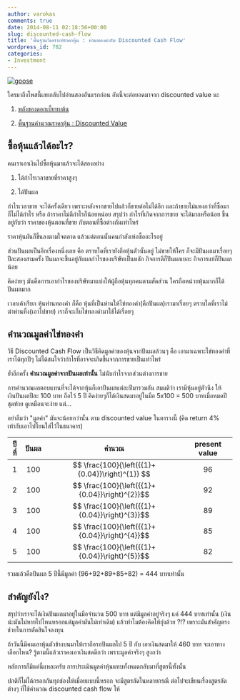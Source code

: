 ```yaml
---
author: varokas
comments: true
date: 2014-08-11 02:18:56+00:00
slug: discounted-cash-flow
title: 'พื้นฐานวิเคราะห์ราคาหุ้น : ห่านทองคำกับ Discounted Cash Flow'
wordpress_id: 782
categories:
- Investment
---
```


[![goose](/images/2014/07/goose.jpg)](/images/2014/07/goose.jpg)

ใครมาถึงโพสนี้เลยกลับไปอ่านสองอันแรกก่อน อันนี้จะต่อยอดมาจาก discounted value นะ
<!--more-->





  1. [พลังของดอกเบี้ยทบต้น](/post/power-of-compound-interest/)


  2. [พื้นฐานคำนวณราคาหุ้น : Discounted Value](/post/pricing-discount-value/)





## ซื้อหุ้นแล้วได้อะไร?



คนเราเอาเงินไปซื้อหุ้นมาแล้วจะได้สองอย่าง





  1. ได้กำไรเวลาขายที่ราคาสูงๆ


  2. ได้ปันผล



กำไรเวลาขาย จะได้ครั้งเดียว เพราะหลังจากขายไปแล้วก็ขายต่อไม่ได้อีก และถ้าขายไม่แพงกว่าที่ซื้อมา ก็ไม่ได้กำไร หรือ ถ้าราคาไม่ดีกำไรก็น้อยหน่อย สรุปว่า กำไรที่เกิดจากการขาย จะได้มากหรือน้อย ขึ้นอยู่กับว่า ราคาของหุ้นตอนที่ขาย กับตอนที่ซื้อต่างกันเท่าไหร่

ราคาหุ้นมันก็ขึ้นลงตามใจตลาด แล้วแต่ตอนนั้นคนกำลังเห่อซื้ออะไรอยู่

ส่วนปันผลเป็นอีกเรื่องหนึ่งเลย คือ ตราบใดที่เรายังถือหุ้นตัวนั้นอยู่ ไม่ขายให้ใคร ก็จะมีปันผลมาเรื่อยๆ ปีละสองสามครั้ง ปันผลจะขึ้นอยู่กับผลกำไรของบริษัทเป็นหลัก กิจการดีก็ปันผลเยอะ กิจการแย่ก็ปันผลน้อย

คิดง่ายๆ มันคือการเอากำไรของบริษัทมาแบ่งให้ผู้ถือหุ้นทุกคนตามสัดส่วน ใครถือหน่วยหุ้นมากก็ได้ปันผลมาก

เวลาเค้าเรียก หุ้นห่านทองคำ ก็คือ หุ้นที่เป็นห่านให้ไข่ทองคำ(คือปันผล)เรามาเรื่อยๆ ตราบใดที่เราไม่ฆ่าห่านทิ้ง(เอาไปขาย) เราก็จะเก็บไข่ทองคำมาใช้ได้เรื่อยๆ



## คำนวณมูลค่าไข่ทองคำ



วิธี Discounted Cash Flow เป็นวิธีคิดมูลค่าของหุ้นจากปันผลล้วนๆ คือ เอามาเฉพาะไข่ทองคำที่เราได้ทุกปีๆ ไม่ได้สนใจว่ากำไรที่อาจจะเกิดขึ้นจากการขายเป็นเท่าไหร่

ย้ำอีกครั้ง **คำนวณมูลค่าจากปันผลเท่านั้น** ไม่นับกำไรจากส่วนต่างการขาย

การคำนวณผลตอบแทนที่จะได้จากหุ้นก็เอาปันผลแต่ละปีมารวมกัน สมมติว่า เรามีหุ้นอยู่ตัวนึง ให้เงินปันผลปีละ 100 บาท ถือไว้ 5 ปี คิดง่ายๆก็ได้เงินสดมาอยู่ในมือ 5x100 = 500 บาทเมื่อหมดปีสุดท้าย ดูเหมือนจะง่าย แต่...

อย่าลืมว่า "มูลค่า" มันจะน้อยกว่านั้น ตาม discounted value ในตารางนี้ (คิด return 4% เท่ากับเอาไปโยนใส่ไว้ในธนาคาร)

<table >

<thead>
<tr >
<th>  ปีที่</th>
<th>  ปันผล</th>
<th>  คำนวณ</th>
<th>  present value</th>
</tr>
</thead>

<tbody style="text-align: center">
<tr>

<td >1
</td>

<td >100
</td>

<td >$$ \frac{100}{\left({{1}+{0.04}}\right)^{1}} $$
</td>

<td >96
</td>
</tr>
<tr >

<td >2
</td>

<td >100
</td>

<td >$$ \frac{100}{\left({{1}+{0.04}}\right)^{2}}$$
</td>

<td >92
</td>
</tr>
<tr >

<td >3
</td>

<td >100
</td>

<td >$$ \frac{100}{\left({{1}+{0.04}}\right)^{3}}$$
</td>

<td >89
</td>
</tr>
<tr >

<td >4
</td>

<td >100
</td>

<td >$$ \frac{100}{\left({{1}+{0.04}}\right)^{4}}$$
</td>

<td >85
</td>
</tr>
<tr >

<td >5
</td>

<td >100
</td>

<td >$$ \frac{100}{\left({{1}+{0.04}}\right)^{5}}$$
</td>

<td >82
</td>
</tr>
</tbody>
</table>

รวมแล้วคือปันผล 5 ปีนี้มีมูลค่า (96+92+89+85+82) = 444 บาทเท่านั้น



## สำคัญยังไง?



สรุปว่าเราจะได้เงินปันผลมาอยู่ในมือจำนวน 500 บาท แต่มีมูลค่าอยู่จริงๆ แค่ 444 บาทเท่านั้น (เงินน่ะมันไม่หายไปไหนหรอกแต่มูลค่ามันไม่เท่าเดิม) แล้วทำไมต้องคิดให้ยุ่งด้วย ?!? เพราะมันสำคัญตรงช่วยในการตัดสินใจลงทุน

ถ้าวันนี้มีคนเอาหุ้นตัวข้างบนมาให้เราถือรอปันผลไป 5 ปี กับ เอาเงินสดมาให้ 460 บาท จะเอาทางเลือกไหน? รู้ตามนี้แล้วเราคงเอาเงินสดดีกว่า เพราะมูลค่าจริงๆ สูงกว่า

หลักการก็มีแค่นี้แหละครับ การประเมินมูลค่าหุ้นแทบทั้งหมดกลับมาที่สูตรนี้ทั้งนั้น

ปกติก็ไม่ได้กรอกกันทุกช่องให้เมื่อยแบบนี้หรอก จะมีสูตรลัดในหลายกรณี ต่อไปจะเขียนเรื่องสูตรลัดต่างๆ ที่ใช้คำนวณ discounted cash flow ให้

